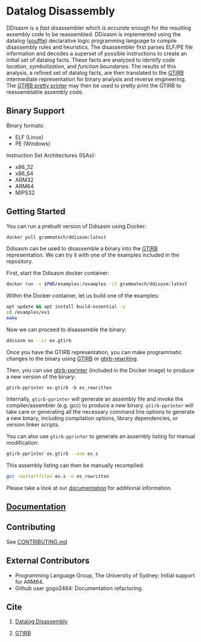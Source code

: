 Datalog Disassembly
===================

DDisasm is a *fast* disassembler which is *accurate* enough for the
resulting assembly code to be reassembled.  DDisasm is implemented
using the datalog ([souffle](https://github.com/souffle-lang/souffle))
declarative logic programming language to compile disassembly rules
and heuristics.  The disassembler first parses ELF/PE file information
and decodes a superset of possible instructions to create an initial
set of datalog facts.  These facts are analyzed to identify *code
location*, *symbolization*, and *function boundaries*.  The results of
this analysis, a refined set of datalog facts, are then translated to
the [GTIRB](https://github.com/grammatech/gtirb) intermediate
representation for binary analysis and reverse engineering.  The
[GTIRB pretty printer](https://github.com/grammatech/gtirb-pprinter)
may then be used to pretty print the GTIRB to reassemblable assembly
code.

## Binary Support

Binary formats:

 - ELF (Linux)
 - PE  (Windows)

Instruction Set Architectures (ISAs):

-  x86_32
-  x86_64
-  ARM32
-  ARM64
-  MIPS32

## Getting Started

You can run a prebuilt version of Ddisasm using Docker:

```bash
docker pull grammatech/ddisasm:latest
```

Ddisasm can be used to disassemble a binary into the [GTIRB](https://github.com/grammatech/gtirb) representation.
We can try it with one of the examples included in the repository.

First, start the Ddisasm docker container:
```bash
docker run -v $PWD/examples:/examples -it grammatech/ddisasm:latest
```

Within the Docker container, let us build one of the examples:

```bash
apt update && apt install build-essential -y
cd /examples/ex1
make
```

Now we can proceed to disassemble the binary:

```bash
ddisasm ex --ir ex.gtirb
```

Once you have the GTIRB representation, you can make programmatic changes to the
binary using [GTIRB](https://github.com/grammatech/gtirb) or [gtirb-rewriting](https://github.com/grammatech/gtirb-rewriting).

Then, you can use [gtirb-pprinter](https://github.com/grammatech/gtirb-pprinter) (included in the Docker image) to produce
a new version of the binary:

```
gtirb-pprinter ex.gtirb -b ex_rewritten
```

Internally, `gtirb-pprinter` will generate an assembly file and invoke the compiler/assembler (e.g. gcc)
to produce a new binary. `gtirb-pprinter` will take care or generating all the necessary command line
options to generate a new binary, including compilation options, library dependencies, or version linker scripts.

You can also use `gtirb-pprinter` to generate an assembly listing for manual modification:
```bash
gtirb-pprinter ex.gtirb --asm ex.s
```

This assembly listing can then be manually recompiled:
```bash
gcc -nostartfiles ex.s -o ex_rewritten
```

Please take a look at our [documentation](https://grammatech.github.io/ddisasm/) for additional information.

## [Documentation](https://grammatech.github.io/ddisasm/)

## Contributing

See [CONTRIBUTING.md](CONTRIBUTING.md)

## External Contributors

 * Programming Language Group, The University of Sydney: Initial support for ARM64.
 * Github user gogo2464: Documentation refactoring.

## Cite

1. [Datalog Disassembly](https://www.usenix.org/conference/usenixsecurity20/presentation/flores-montoya)

2. [GTIRB](https://arxiv.org/abs/1907.02859)
